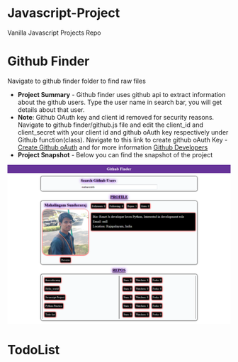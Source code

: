 # Javascript-Project
Vanilla Javascript Projects Repo

# Github Finder
Navigate to github finder folder to find raw files

  - **Project Summary** - Github finder uses github api to extract information about the github users. Type the user name in search bar, you will get details about that user.
  - **Note**: Github OAuth key and client id removed for security reasons. Navigate to github finder/github.js file and edit the client_id and client_secret with your client id and github oAuth key respectively under Github function(class). Navigate to this link to create github oAuth Key - [Create Github oAuth](https://github.com/settings/applications/new) and for more information [Github Developers](https://developer.github.com/v3/)
  - **Project Snapshot** - Below you can find the snapshot of the project
  
![Github finder](https://github.com/mathans1695/Javascript-Project/blob/master/Javascript%20Project%20snapshot/Github%20Finder.png)

# TodoList 
